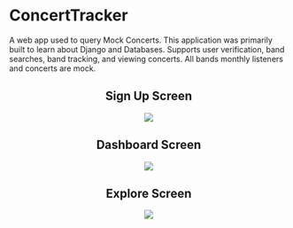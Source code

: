 # ConcertTracker

A web app used to query Mock Concerts. This application was primarily built to learn about Django and Databases. Supports user verification, band searches, band tracking, 
and viewing concerts. All bands monthly listeners and concerts are mock.

<div>
  <h2 align="center">Sign Up Screen</h2>
  <p align="center">
    <img src="https://github.com/BradenBusch/ConcertTracker/blob/master/project/pictures/sign_up_screen.PNG" />
  </p>
</div>
<div>
  <h2 align="center">Dashboard Screen</h2>
  <p align="center">
    <img src="https://github.com/BradenBusch/ConcertTracker/blob/master/project/pictures/home_screen.PNG" />
  </p>
</div>
<div>
  <h2 align="center">Explore Screen</h2>
  <p align="center">
    <img src="https://github.com/BradenBusch/ConcertTracker/blob/master/project/pictures/explore_screen.PNG" />
  </p>
</div>
